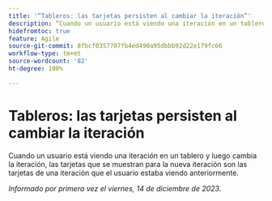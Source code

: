 ```yaml
---
title: '“Tableros: las tarjetas persisten al cambiar la iteración”'
description: “Cuando un usuario está viendo una iteración en un tablero y luego cambia la iteración, las tarjetas que se muestran para la nueva iteración son las tarjetas de una iteración que el usuario estaba viendo anteriormente”.
hidefromtoc: true
feature: Agile
source-git-commit: 8fbcf0357797fb4ed490a95dbbb92d22e179fc66
workflow-type: tm+mt
source-wordcount: '82'
ht-degree: 100%

---
```



# Tableros: las tarjetas persisten al cambiar la iteración

<!--

>[!NOTE]
>
>This issue was fixed on January 18, 2024.

-->

Cuando un usuario está viendo una iteración en un tablero y luego cambia la iteración, las tarjetas que se muestran para la nueva iteración son las tarjetas de una iteración que el usuario estaba viendo anteriormente.

_Informado por primera vez el viernes, 14 de diciembre de 2023._
